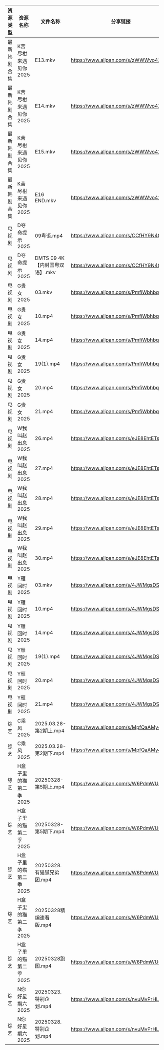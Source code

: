 | 资源类型   | 资源名称          | 文件名称                   | 分享链接                                 | 更新时间                |
| ------ | ------------- | ---------------------- | ------------------------------------ | ------------------- |
| 最新韩剧合集 | K苦尽柑来遇见你2025  | E13.mkv                | https://www.alipan.com/s/zWWWvo41fu5 | 2025-03-28 18:06:14 |
| 最新韩剧合集 | K苦尽柑来遇见你2025  | E14.mkv                | https://www.alipan.com/s/zWWWvo41fu5 | 2025-03-28 18:06:14 |
| 最新韩剧合集 | K苦尽柑来遇见你2025  | E15.mkv                | https://www.alipan.com/s/zWWWvo41fu5 | 2025-03-28 18:06:14 |
| 最新韩剧合集 | K苦尽柑来遇见你2025  | E16 END.mkv            | https://www.alipan.com/s/zWWWvo41fu5 | 2025-03-28 18:06:14 |
| 电视剧    | D夺命提示2025     | 09粤语.mp4               | https://www.alipan.com/s/CCfHY9N4QyX | 2025-03-28 08:05:32 |
| 电视剧    | D夺命提示2025     | DMTS 09 4K【内封国粤双语】.mkv | https://www.alipan.com/s/CCfHY9N4QyX | 2025-03-28 08:05:32 |
| 电视剧    | G贵女2025       | 03.mkv                 | https://www.alipan.com/s/PmfiWbhbqWJ | 2025-03-28 19:05:47 |
| 电视剧    | G贵女2025       | 10.mp4                 | https://www.alipan.com/s/PmfiWbhbqWJ | 2025-03-28 19:05:47 |
| 电视剧    | G贵女2025       | 14.mp4                 | https://www.alipan.com/s/PmfiWbhbqWJ | 2025-03-28 19:05:46 |
| 电视剧    | G贵女2025       | 19(1).mp4              | https://www.alipan.com/s/PmfiWbhbqWJ | 2025-03-28 19:05:46 |
| 电视剧    | G贵女2025       | 20.mp4                 | https://www.alipan.com/s/PmfiWbhbqWJ | 2025-03-28 19:05:46 |
| 电视剧    | G贵女2025       | 21.mp4                 | https://www.alipan.com/s/PmfiWbhbqWJ | 2025-03-28 19:05:46 |
| 电视剧    | W我叫赵出息2025    | 26.mp4                 | https://www.alipan.com/s/eJE8EhtETs6 | 2025-03-28 19:07:14 |
| 电视剧    | W我叫赵出息2025    | 27.mp4                 | https://www.alipan.com/s/eJE8EhtETs6 | 2025-03-28 19:07:13 |
| 电视剧    | W我叫赵出息2025    | 28.mp4                 | https://www.alipan.com/s/eJE8EhtETs6 | 2025-03-28 19:07:13 |
| 电视剧    | W我叫赵出息2025    | 29.mp4                 | https://www.alipan.com/s/eJE8EhtETs6 | 2025-03-28 19:07:13 |
| 电视剧    | W我叫赵出息2025    | 30.mp4                 | https://www.alipan.com/s/eJE8EhtETs6 | 2025-03-28 19:07:13 |
| 电视剧    | Y雁回时2025      | 03.mkv                 | https://www.alipan.com/s/4JWMgsDShyg | 2025-03-28 19:07:49 |
| 电视剧    | Y雁回时2025      | 10.mp4                 | https://www.alipan.com/s/4JWMgsDShyg | 2025-03-28 19:07:49 |
| 电视剧    | Y雁回时2025      | 14.mp4                 | https://www.alipan.com/s/4JWMgsDShyg | 2025-03-28 19:07:49 |
| 电视剧    | Y雁回时2025      | 19(1).mp4              | https://www.alipan.com/s/4JWMgsDShyg | 2025-03-28 19:07:49 |
| 电视剧    | Y雁回时2025      | 20.mp4                 | https://www.alipan.com/s/4JWMgsDShyg | 2025-03-28 19:07:49 |
| 电视剧    | Y雁回时2025      | 21.mp4                 | https://www.alipan.com/s/4JWMgsDShyg | 2025-03-28 19:07:48 |
| 综艺     | C乘风2025       | 2025.03.28-第2期上.mp4    | https://www.alipan.com/s/MpfQaAMy4Ly | 2025-03-28 16:07:59 |
| 综艺     | C乘风2025       | 2025.03.28-第2期下.mp4    | https://www.alipan.com/s/MpfQaAMy4Ly | 2025-03-28 16:07:59 |
| 综艺     | H盒子里的猫第二季2025 | 20250328-第5期上.mp4      | https://www.alipan.com/s/W6PdmWUu7Wr | 2025-03-28 16:08:24 |
| 综艺     | H盒子里的猫第二季2025 | 20250328-第5期下.mp4      | https://www.alipan.com/s/W6PdmWUu7Wr | 2025-03-28 16:08:24 |
| 综艺     | H盒子里的猫第二季2025 | 20250328.有猫腻兄弟团.mp4    | https://www.alipan.com/s/W6PdmWUu7Wr | 2025-03-28 16:08:24 |
| 综艺     | H盒子里的猫第二季2025 | 20250328精编速看版.mp4      | https://www.alipan.com/s/W6PdmWUu7Wr | 2025-03-28 16:08:24 |
| 综艺     | H盒子里的猫第二季2025 | 20250328跑图.mp4         | https://www.alipan.com/s/W6PdmWUu7Wr | 2025-03-28 16:08:23 |
| 综艺     | N你好星期六2025    | 20250323.特别企划.mp4      | https://www.alipan.com/s/nvuMvPrHLGa | 2025-03-28 13:09:17 |
| 综艺     | N你好星期六2025    | 20250328.特别企划.mp4      | https://www.alipan.com/s/nvuMvPrHLGa | 2025-03-28 14:09:18 |
